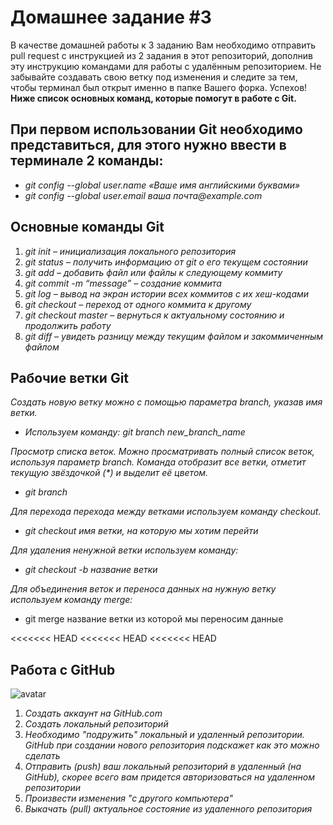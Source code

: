 # Домашнее задание #3

В качестве домашней работы к 3 заданию Вам необходимо отправить pull request с инструкцией из 2 задания в этот репозиторий, дополнив эту инструкцию командами для работы с удалённым репозиторием. Не забывайте создавать свою ветку под изменения и следите за тем, чтобы терминал был открыт именно в папке Вашего форка. Успехов!
**Ниже список основных команд, которые помогут в работе с Git.**

## При первом использовании Git необходимо представиться, для этого нужно ввести в терминале 2 команды:
* _git config --global user.name «Ваше имя английскими буквами»_
* _git config --global user.email ваша почта@example.com_
## Основные команды Git
1. _git init – инициализация локального репозитория_
2. _git status – получить информацию от git о его текущем состоянии_
3. _git add – добавить файл или файлы к следующему коммиту_
4. _git commit -m “message” – создание коммита_
5. _git log – вывод на экран истории всех коммитов с их хеш-кодами_
6. _git checkout – переход от одного коммита к другому_
7. _git checkout master – вернуться к актуальному состоянию и продолжить работу_
8. _git diff – увидеть разницу между текущим файлом и закоммиченным файлом_

## Рабочие ветки Git
_Создать новую ветку можно с помощью параметра branch, указав имя ветки._
* _Используем команду: git branch new_branch_name_

_Просмотр списка веток. Можно просматривать полный список веток, используя параметр branch. Команда отобразит все ветки, отметит текущую звёздочкой (*) и выделит её цветом._
* _git branch_

_Для перехода перехода между ветками используем команду checkout._
* _git checkout имя ветки, на которую мы хотим перейти_

_Для удаления ненужной ветки используем команду:_
* _git checkout -b название ветки_

_Для объединения веток и переноса данных на нужную ветку используем команду merge:_
* git merge название ветки из которой мы переносим данные

<<<<<<< HEAD
<<<<<<< HEAD
<<<<<<< HEAD
## Работа с GitHub
![avatar](https://slackware-alive.ru/wp-content/uploads/2021/02/github.jpg)
1. _Создать аккаунт на GitHub.com_
2. _Создать локальный репозиторий_
3. _Необходимо "подружить" локальный и удаленный репозитории. GitHub при создании нового репозитория подскажет как это можно сделать_
4. _Отправить (push) ваш локальный репозиторий в удаленный (на GitHub), скорее всего вам придется авторизоваться на удаленном репозитории_
5. _Произвести изменения "с другого компьютера"_
6. _Выкачать (pull) актуальное состояние из удаленного репозитория_